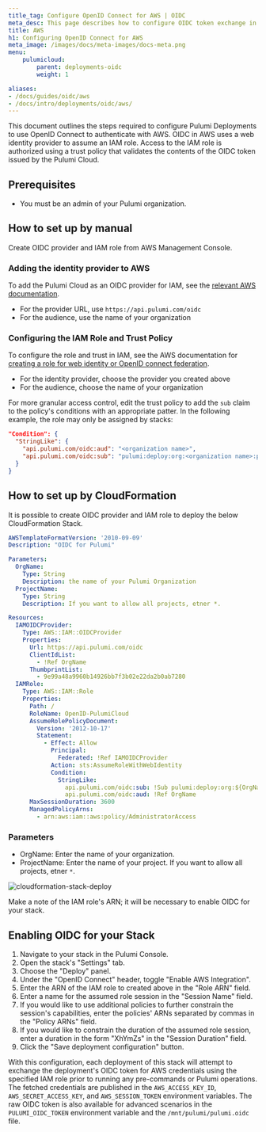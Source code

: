 ```yaml
---
title_tag: Configure OpenID Connect for AWS | OIDC
meta_desc: This page describes how to configure OIDC token exchange in AWS for use with Pulumi Deployments
title: AWS
h1: Configuring OpenID Connect for AWS
meta_image: /images/docs/meta-images/docs-meta.png
menu:
    pulumicloud:
        parent: deployments-oidc
        weight: 1

aliases:
- /docs/guides/oidc/aws
- /docs/intro/deployments/oidc/aws/
---
```


This document outlines the steps required to configure Pulumi Deployments to use OpenID Connect to authenticate with AWS. OIDC in AWS uses a web identity provider to assume an IAM role. Access to the IAM role is authorized using a trust policy that validates the contents of the OIDC token issued by the Pulumi Cloud.

## Prerequisites

* You must be an admin of your Pulumi organization.

## How to set up by manual

Create OIDC provider and IAM role from AWS Management Console.

### Adding the identity provider to AWS

To add the Pulumi Cloud as an OIDC provider for IAM, see the [relevant AWS documentation](https://docs.aws.amazon.com/IAM/latest/UserGuide/id_roles_providers_create_oidc.html).

* For the provider URL, use `https://api.pulumi.com/oidc`
* For the audience, use the name of your organization

### Configuring the IAM Role and Trust Policy

To configure the role and trust in IAM, see the AWS documentation for [creating a role for web identity or OpenID connect federation](https://docs.aws.amazon.com/IAM/latest/UserGuide/id_roles_create_for-idp_oidc.html#idp_oidc_Create).

* For the identity provider, choose the provider you created above
* For the audience, choose the name of your organization

For more granular access control, edit the trust policy to add the `sub` claim to the policy's conditions with an appropriate patter. In the following example, the role may only be assigned by stacks:

```json
"Condition": {
  "StringLike": {
    "api.pulumi.com/oidc:aud": "<organization name>",
    "api.pulumi.com/oidc:sub": "pulumi:deploy:org:<organization name>:project:<project name>:*"
  }
}
```

## How to set up by CloudFormation
It is possible to create OIDC provider and IAM role to deploy the below CloudFormation Stack.

```yaml
AWSTemplateFormatVersion: '2010-09-09'
Description: "OIDC for Pulumi"

Parameters:
  OrgName:
    Type: String
    Description: the name of your Pulumi Organization
  ProjectName:
    Type: String
    Description: If you want to allow all projects, etner *. 

Resources:
  IAMOIDCProvider:
    Type: AWS::IAM::OIDCProvider
    Properties:
      Url: https://api.pulumi.com/oidc
      ClientIdList:
        - !Ref OrgName
      ThumbprintList:
        - 9e99a48a9960b14926bb7f3b02e22da2b0ab7280
  IAMRole:
    Type: AWS::IAM::Role
    Properties:
      Path: /
      RoleName: OpenID-PulumiCloud
      AssumeRolePolicyDocument:
        Version: '2012-10-17'
        Statement:
          - Effect: Allow
            Principal:
              Federated: !Ref IAMOIDCProvider
            Action: sts:AssumeRoleWithWebIdentity
            Condition:
              StringLike:
                api.pulumi.com/oidc:sub: !Sub pulumi:deploy:org:${OrgName}:project:${ProjectName}:*
                api.pulumi.com/oidc:aud: !Ref OrgName
      MaxSessionDuration: 3600
      ManagedPolicyArns:
        - arn:aws:iam::aws:policy/AdministratorAccess
```

### Parameters
* OrgName: Enter the name of your organization.
* ProjectName: Enter the name of your project. If you want to allow all projects, etner `*`.

![cloudformation-stack-deploy](/images/docs/reference/console/cloudformation-stack-deploy.png)

Make a note of the IAM role's ARN; it will be necessary to enable OIDC for your stack.

## Enabling OIDC for your Stack

1. Navigate to your stack in the Pulumi Console.
2. Open the stack's "Settings" tab.
3. Choose the "Deploy" panel.
4. Under the "OpenID Connect" header, toggle "Enable AWS Integration".
5. Enter the ARN of the IAM role to created above in the "Role ARN" field.
6. Enter a name for the assumed role session in the "Session Name" field.
7. If you would like to use additional policies to further constrain the session's capabilities, enter the policies' ARNs separated by commas in the "Policy ARNs" field.
8. If you would like to constrain the duration of the assumed role session, enter a duration in the form "XhYmZs" in the "Session Duration" field.
9. Click the "Save deployment configuration" button.

With this configuration, each deployment of this stack will attempt to exchange the deployment's OIDC token for AWS credentials using the specified IAM role prior to running any pre-commands or Pulumi operations. The fetched credentials are published in the `AWS_ACCESS_KEY_ID`, `AWS_SECRET_ACCESS_KEY`, and `AWS_SESSION_TOKEN` environment variables. The raw OIDC token is also available for advanced scenarios in the `PULUMI_OIDC_TOKEN` environment variable and the `/mnt/pulumi/pulumi.oidc` file.
